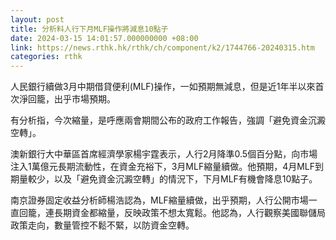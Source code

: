 ```yaml
---
layout: post
title: 分析料人行下月MLF操作將減息10點子
date: 2024-03-15 14:01:57.000000000 +08:00
link: https://news.rthk.hk/rthk/ch/component/k2/1744766-20240315.htm
categories: rthk
---
```


人民銀行續做3月中期借貸便利(MLF)操作，一如預期無減息，但是近1年半以來首次淨回籠，出乎市場預期。

有分析指，今次縮量，是呼應兩會期間公布的政府工作報告，強調「避免資金沉澱空轉」。

澳新銀行大中華區首席經濟學家楊宇霆表示，人行2月降準0.5個百分點，向市場注入1萬億元長期流動性，在資金充裕下，3月MLF縮量續做。他預期，4月MLF到期量較少，以及「避免資金沉澱空轉」的情況下，下月MLF有機會降息10點子。

南京證券固定收益分析師楊浩認為，MLF縮量續做，出乎預期，人行公開市場一直回籠，連長期資金都縮量，反映政策不想太寬鬆。他認為，人行觀察美國聯儲局政策走向，數量管控不鬆不緊，以防資金空轉。
